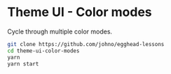 # Theme UI - Color modes

Cycle through multiple color modes.

```sh
git clone https://github.com/johno/egghead-lessons
cd theme-ui-color-modes
yarn
yarn start
```
